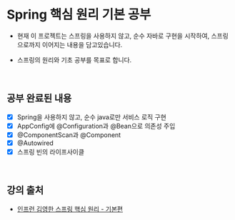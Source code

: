 # Spring 핵심 원리 기본 공부

- 현재 이 프로젝트는 스프링을 사용하지 않고, 순수 자바로 구현을 시작하여, 스프링으로까지 이어지는 내용을 담고있습니다.

- 스프링의 원리와 기초 공부를 목표로 합니다.

<br>

## 공부 완료된 내용

- [x] Spring을 사용하지 않고, 순수 java로만 서비스 로직 구현
- [x] AppConfig에 @Configuration과 @Bean으로 의존성 주입
- [x] @ComponentScan과 @Component
- [x] @Autowired
- [x] 스프링 빈의 라이프사이클

<br>

## 강의 출처
- [인프런 김영한 스프링 핵심 원리 - 기본편](https://www.inflearn.com/course/%EC%8A%A4%ED%94%84%EB%A7%81-%ED%95%B5%EC%8B%AC-%EC%9B%90%EB%A6%AC-%EA%B8%B0%EB%B3%B8%ED%8E%B8/dashboard)
